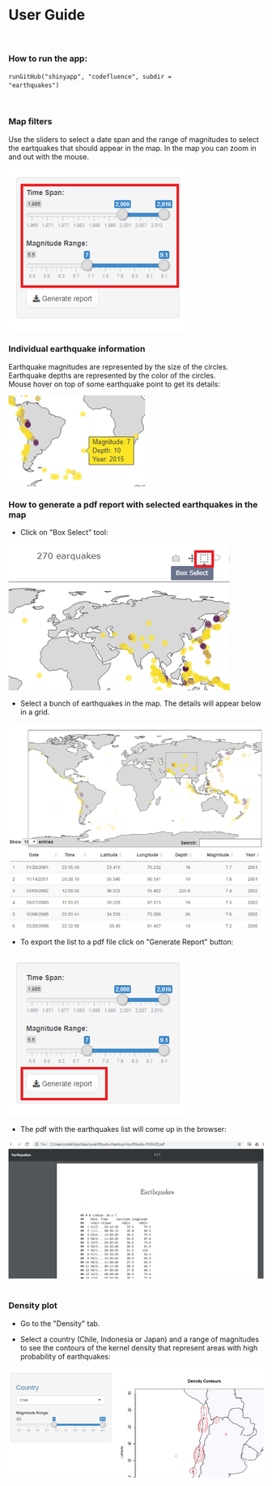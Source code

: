 # User Guide

</br>

### How to run the app:

<code>runGitHub("shinyapp", "codefluence", subdir = "earthquakes")</code>

</br>

### Map filters

Use the sliders to select a date span and the range of magnitudes to select the eartquakes that should appear in the map.
In the map you can zoom in and out with the mouse.


<img src="images\00.png">

</br>

### Individual earthquake information

Earthquake magnitudes are represented by the size of the circles.</br>
Earthquake depths are represented by the color of the circles.</br>
Mouse hover on top of some earthquake point to get its details:

<img src="images\01.png">

</br>

### How to generate a pdf report with selected earthquakes in the map

- Click on "Box Select" tool:

<img src="images\02.png">

</br>

- Select a bunch of earthquakes in the map. The details will appear below in a grid.

<img src="images\03.png">

</br>

- To export the list to a pdf file click on "Generate Report" button:

<img src="images\04.png">

</br>

- The pdf with the earthquakes list will come up in the browser:

<img src="images\05.png">

</br>

</br>

### Density plot

- Go to the "Density" tab.</br>

- Select a country (Chile, Indonesia or Japan) and a range of magnitudes to see the contours of the kernel density that represent areas with high probability of earthquakes:

<img src="images\06.png">